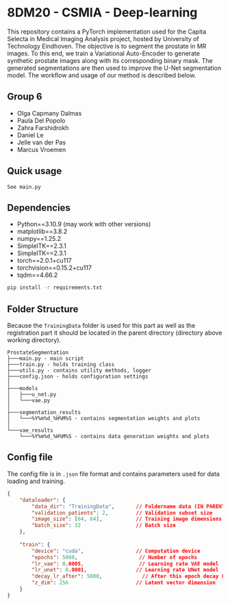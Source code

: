 # 8DM20 - CSMIA - Deep-learning

This repository contains a PyTorch implementation used for the Capita Selecta in Medical Imaging Analysis project, hosted by University of Technology Eindhoven. The objective is to segment the prostate in MR images. To this end, we train a Variational Auto-Encoder to generate synthetic prostate images along with its corresponding binary mask. The generated segmentations are then used to improve the U-Net segmentation model. The workflow and usage of our method is described below. 
## Group 6

* Olga Capmany Dalmas
* Paula Del Popolo
* Zahra Farshidrokh
* Daniel Le
* Jelle van der Pas
* Marcus Vroemen

## Quick usage
```
See main.py
```
## Dependencies

* Python==3.10.9 (may work with other versions)
* matplotlib==3.8.2
* numpy==1.25.2
* SimpleITK==2.3.1
* SimpleITK==2.3.1
* torch==2.0.1+cu117
* torchvision==0.15.2+cu117
* tqdm==4.66.2

```bash
pip install -r requirements.txt
```
## Folder Structure
Because the `TrainingData` folder is used for this part as well as the registration part it should be located in the parent directory (directory above working directory).
```
ProstateSegmentation
├───main.py - main script 
├───train.py - holds training class
├───utils.py - contains utility methods, logger
├───config.json - holds configuration settings
│
├───models
│   ├───u_net.py 
│   └───vae.py 
│
├───segmentation_results
│   └───%Y%m%d_%H%M%S - contains segmentation weights and plots
│   
└───vae_results
    └───%Y%m%d_%H%M%S - contains data generation weights and plots

```

## Config file 
The config file is in `.json` file format and contains parameters used for data loading and training.

```JSON
{
    "dataloader": {
        "data_dir": "TrainingData",       // Foldername data (IN PARENT DIR!)
        "validation_patients": 2,         // Validation subset size
        "image_size": [64, 64],           // Training image dimensions
        "batch_size": 32                  // Batch size
    },
        
    "train": {
        "device": "cuda",                 // Computation device
        "epochs": 5000,                    // Number of epochs
        "lr_vae": 0.0005,                  // Learning rate VAE model
        "lr_unet": 0.0001,                // Learning rate UNet model
        "decay_lr_after": 5000,             // After this epoch decay LR
        "z_dim": 256                      // Latent vector dimension
    }
}
```
